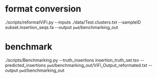 # format conversion
    
./scripts/reformatViFi.py --inputs ./data/Test.clusters.txt --sampleID subset.insertion_seqs.fa  --output `pwd`/benchmarking_out

# benchmark

./scripts/Benchmarking.py  --truth_insertions insertion_truth_set.tsv  --predicted_insertions `pwd`/benchmarking_out/ViFi_Output_reformated.txt --output `pwd`/benchmarking_out
